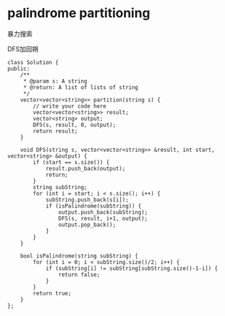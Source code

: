 # palindrome partitioning

暴力搜索

DFS加回朔

    class Solution {
    public:
        /**
         * @param s: A string
         * @return: A list of lists of string
         */
        vector<vector<string>> partition(string s) {
            // write your code here
            vector<vector<string>> result;
            vector<string> output;
            DFS(s, result, 0, output);
            return result;
        }

        void DFS(string s, vector<vector<string>> &result, int start, vector<string> &output) {
            if (start == s.size()) {
                result.push_back(output);
                return;
            }
            string subString;
            for (int i = start; i < s.size(); i++) {
                subString.push_back(s[i]);
                if (isPalindrome(subString)) {
                    output.push_back(subString);
                    DFS(s, result, i+1, output);
                    output.pop_back();
                }
            }
        }

        bool isPalindrome(string subString) {
            for (int i = 0; i < subString.size()/2; i++) {
                if (subString[i] != subString[subString.size()-1-i]) {
                    return false;
                }
            }
            return true;
        }
    };
